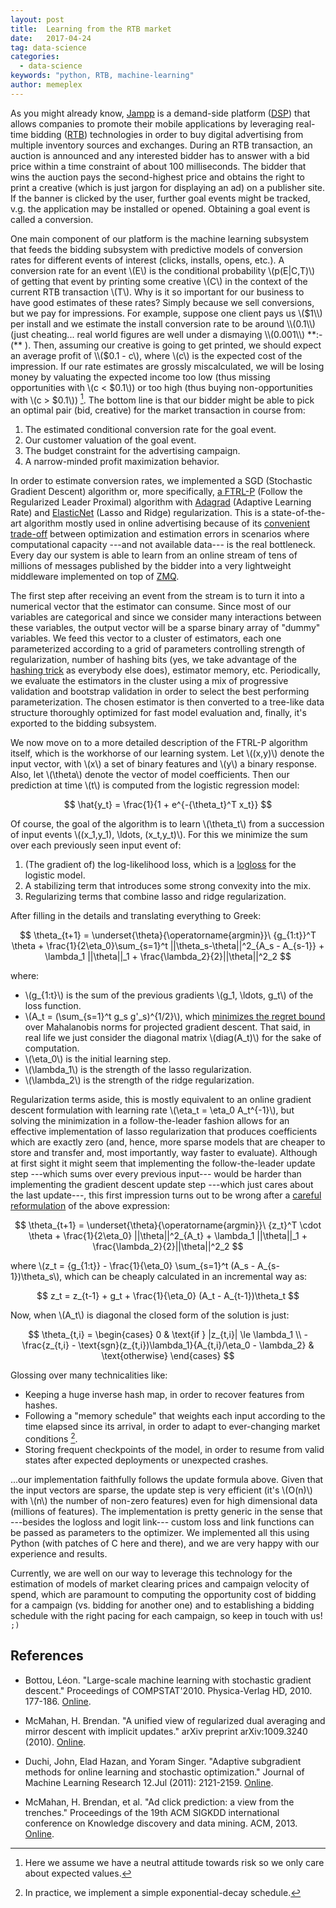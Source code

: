 ```yaml
---
layout: post
title:  Learning from the RTB market
date:   2017-04-24
tag: data-science
categories:
  - data-science
keywords: "python, RTB, machine-learning"
author: memeplex
---
```


As you might already know, [Jampp][jampp] is a demand-side platform ([DSP][dsp])
that allows companies to promote their mobile applications by leveraging
real-time bidding ([RTB][rtb]) technologies in order to buy digital advertising
from multiple inventory sources and exchanges. During an RTB transaction, an
auction is announced and any interested bidder has to answer with a bid price
within a time constraint of about 100 milliseconds. The bidder that wins the
auction pays the second-highest price and obtains the right to print a creative
(which is just jargon for displaying an ad) on a publisher site. If the banner
is clicked by the user, further goal events might be tracked, v.g. the
application may be installed or opened. Obtaining a goal event is called a
conversion.

One main component of our platform is the machine learning subsystem that feeds
the bidding subsystem with predictive models of conversion rates for different
events of interest (clicks, installs, opens, etc.). A conversion rate for an
event \\(E\\) is the conditional probability \\(p(E|C,T)\\) of getting that
event by printing some creative \\(C\\) in the context of the current RTB
transaction \\(T\\). Why is it so important for our business to have good
estimates of these rates? Simply because we sell conversions, but we pay for
impressions. For example, suppose one client pays us \\($1\\) per install and
we estimate the install conversion rate to be around \\(0.1\\) (just cheating...
real world figures are well under a dismaying \\(0.001\\) **:-(** ). Then, assuming
our creative is going to get printed, we should expect an average profit of
\\($0.1 - c\\), where \\(c\\) is the expected cost of the impression. If our
rate estimates are grossly miscalculated, we will be losing money by valuating
the expected income too low (thus missing opportunities with \\(c < $0.1\\)) or
too high (thus buying non-opportunities with \\(c > $0.1\\)) [^risk]. The bottom
line is that our bidder might be able to pick an optimal pair (bid, creative)
for the market transaction in course from:

1. The estimated conditional conversion rate for the goal event.
2. Our customer valuation of the goal event.
3. The budget constraint for the advertising campaign.
4. A narrow-minded profit maximization behavior.

In order to estimate conversion rates, we implemented a SGD (Stochastic
Gradient Descent) algorithm or, more specifically, [a FTRL-P][ftrlp] (Follow the
Regularized Leader Proximal) algorithm with [Adagrad][adagrad] (Adaptive
Learning Rate) and [ElasticNet][enet] (Lasso and Ridge) regularization. This is
a state-of-the-art algorithm mostly used in online advertising because of its
[convenient trade-off][sgd] between optimization and estimation errors in
scenarios where computational capacity ---and not available data--- is the
real bottleneck. Every day our system is able to learn from an online stream of
tens of millions of messages published by the bidder into a very
lightweight middleware implemented on top of [ZMQ][zmq].

The first step after receiving an event from the stream is to turn it into a
numerical vector that the estimator can consume. Since most of our variables are
categorical and since we consider many interactions between these variables, the
output vector will be a sparse binary array of "dummy" variables. We feed this
vector to a cluster of estimators, each one parameterized according to a grid of
parameters controlling strength of regularization, number of hashing bits (yes,
we take advantage of the [hashing trick][trick] as everybody else does),
estimator memory, etc. Periodically, we evaluate the estimators in the cluster
using a mix of progressive validation and bootstrap validation in order to
select the best performing parameterization. The chosen estimator is then
converted to a tree-like data structure thoroughly optimized for fast model
evaluation and, finally, it's exported to the bidding subsystem.

We now move on to a more detailed description of the FTRL-P algorithm itself,
which is the workhorse of our learning system. Let \\((x,y)\\) denote the input
vector, with \\(x\\) a set of binary features and \\(y\\) a binary response.
Also, let \\(\theta\\) denote the vector of model coefficients. Then our
prediction at time \\(t\\) is computed from the logistic regression model:

$$
\hat{y_t} = \frac{1}{1 + e^{-{\theta_t}^T x_t}}
$$

Of course, the goal of the algorithm is to learn \\(\theta_t\\) from
a succession of input events \\((x_1,y_1), \ldots, (x_t,y_t)\\). For this
we minimize the sum over each previously seen input event of:

1. (The gradient of) the log-likelihood loss, which is a [logloss][] for the
logistic model.
2. A stabilizing term that introduces some strong convexity into the mix.
3. Regularizing terms that combine lasso and ridge regularization.

After filling in the details and translating everything to Greek:

$$
\theta_{t+1} = \underset{\theta}{\operatorname{argmin}}\ 
{g_{1:t}}^T \theta +
\frac{1}{2\eta_0}\sum_{s=1}^t ||\theta_s-\theta||^2_{A_s - A_{s-1}} +
\lambda_1 ||\theta||_1 + \frac{\lambda_2}{2}||\theta||^2_2
$$

where:

* \\(g_{1:t}\\) is the sum of the previous gradients \\(g_1, \ldots, g_t\\) of
  the loss function.
* \\(A_t = (\sum_{s=1}^t g_s g'_s)^{1/2}\\), which
  [minimizes the regret bound][minregret] over Mahalanobis norms for projected
  gradient descent. That said, in real life we just consider the diagonal matrix
  \\(diag(A_t)\\) for the sake of computation.
* \\(\eta_0\\) is the initial learning step.
* \\(\lambda_1\\) is the strength of the lasso regularization.
* \\(\lambda_2\\) is the strength of the ridge regularization.

Regularization terms aside, this is mostly equivalent to an online gradient
descent formulation with learning rate \\(\eta_t = \eta_0 A_t^{-1}\\), but
solving the minimization in a follow-the-leader fashion allows for an effective
implementation of lasso regularization that produces coefficients which are
exactly zero (and, hence, more sparse models that are cheaper to store and
transfer and, most importantly, way faster to evaluate). Although at first sight
it might seem that implementing the follow-the-leader update step ---which sums
over every previous input--- would be harder than implementing the gradient
descent update step ---which just cares about the last update---, this first
impression turns out to be wrong after a [careful reformulation][trenches] of
the above expression:

$$
\theta_{t+1} = \underset{\theta}{\operatorname{argmin}}\ 
{z_t}^T \cdot \theta +
\frac{1}{2\eta_0} ||\theta||^2_{A_t} +
\lambda_1 ||\theta||_1 + \frac{\lambda_2}{2}||\theta||^2_2
$$

where \\(z_t = {g_{1:t}} - \frac{1}{\eta_0} \sum_{s=1}^t (A_s -
A_{s-1})\theta_s\\), which can be cheaply calculated in an incremental way as:

$$
z_t = z_{t-1} + g_t + \frac{1}{\eta_0} (A_t - A_{t-1})\theta_t
$$

Now, when \\(A_t\\) is diagonal the closed form of the solution is just:

$$
\theta_{t,i} =
\begin{cases}
0 & \text{if } |z_{t,i}| \le \lambda_1 \\
-\frac{z_{t,i} - \text{sgn}(z_{t,i})\lambda_1}{A_{t,i}/\eta_0 - \lambda_2} & \text{otherwise}
\end{cases}
$$

Glossing over many technicalities like:

* Keeping a huge inverse hash map, in order to recover features from hashes.
* Following a "memory schedule" that weights each input according to the time
  elapsed since its arrival, in order to adapt to ever-changing market
  conditions [^decay].
* Storing frequent checkpoints of the model, in order to resume from valid
  states after expected deployments or unexpected crashes.

...our implementation faithfully follows the update formula above. Given that
the input vectors are sparse, the update step is very efficient (it's \\(O(n)\\)
with \\(n\\) the number of non-zero features) even for high dimensional data
(millions of features). The implementation is pretty generic in the sense that
---besides the logloss and logit link--- custom loss and link functions can be
passed as parameters to the optimizer. We implemented all this using Python
(with patches of C here and there), and we are very happy with our experience
and results.

Currently, we are well on our way to leverage this technology for the estimation
of models of market clearing prices and campaign velocity of spend, which are
paramount to computing the opportunity cost of bidding for a campaign (vs.
bidding for another one) and to establishing a bidding schedule with the right
pacing for each campaign, so keep in touch with us! `;)`

## References

- Bottou, Léon. "Large-scale machine learning with stochastic gradient descent."
  Proceedings of COMPSTAT'2010. Physica-Verlag HD, 2010. 177-186.
  [Online][sgd].

- McMahan, H. Brendan. "A unified view of regularized dual averaging and mirror
  descent with implicit updates." arXiv preprint arXiv:1009.3240 (2010).
  [Online][ftrlp].

- Duchi, John, Elad Hazan, and Yoram Singer. "Adaptive subgradient methods for
  online learning and stochastic optimization." Journal of Machine Learning
  Research 12.Jul (2011): 2121-2159.
  [Online][adagrad].

- McMahan, H. Brendan, et al. "Ad click prediction: a view from the trenches."
  Proceedings of the 19th ACM SIGKDD international conference on Knowledge
  discovery and data mining. ACM, 2013.
  [Online][trenches].

[jampp]: http://jampp.com/

[sgd]: http://leon.bottou.org/publications/pdf/compstat-2010.pdf

[ftrlp]: http://www.jmlr.org/proceedings/papers/v15/mcmahan11b/mcmahan11b.pdf

[adagrad]: http://www.jmlr.org/papers/volume12/duchi11a/duchi11a.pdf

[enet]: https://en.wikipedia.org/wiki/Elastic_net_regularization

[zmq]: http://zeromq.org/

[trick]: https://en.wikipedia.org/wiki/Feature_hashing

[trenches]: https://www.eecs.tufts.edu/~dsculley/papers/ad-click-prediction.pdf

[rtb]: https://en.wikipedia.org/wiki/Real-time_bidding

[dsp]: https://en.wikipedia.org/wiki/Demand-side_platform

[logloss]: https://www.kaggle.com/wiki/LogarithmicLoss

[minregret]: https://courses.cs.washington.edu/courses/cse547/16sp/slides/adagrad.pdf

[^risk]: Here we assume we have a neutral attitude towards risk so we only care about expected values.

[^decay]: In practice, we implement a simple exponential-decay schedule.

